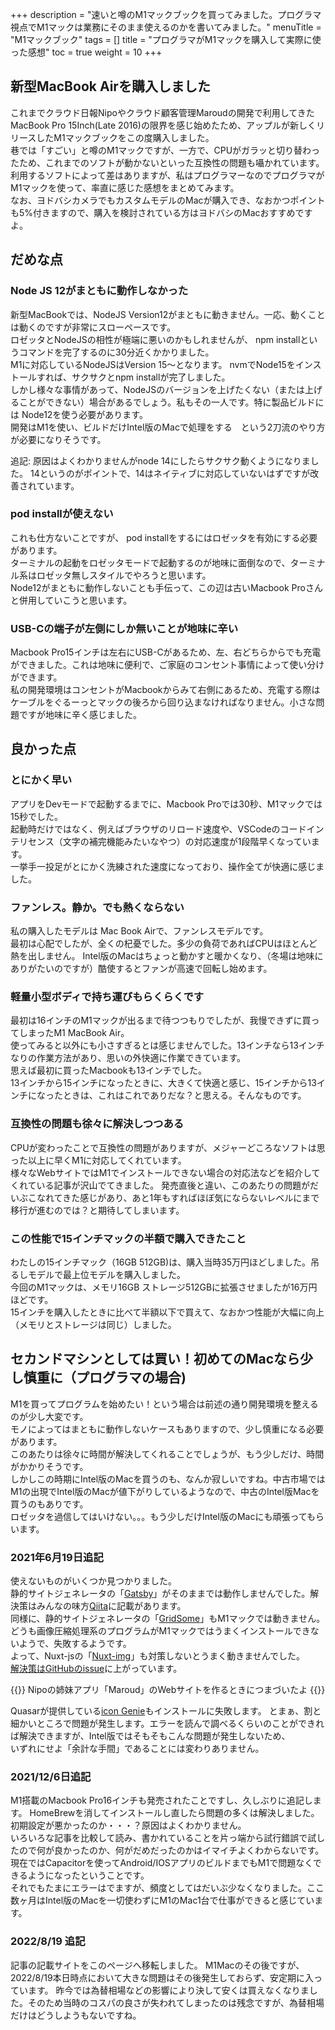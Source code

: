 +++
description = "速いと噂のM1マックブックを買ってみました。プログラマ視点でM1マックは業務にそのまま使えるのかを書いてみました。"
menuTitle = "M1マックブック"
tags = []
title = "プログラマがM1マックを購入して実際に使った感想"
toc = true
weight = 10
+++

## 新型MacBook Airを購入しました

これまでクラウド日報Nipoやクラウド顧客管理Maroudの開発で利用してきたMacBook Pro 15Inch(Late 2016)の限界を感じ始めたため、アップルが新しくリリースしたM1マックブックをこの度購入しました。  
巷では「すごい」と噂のM1マックですが、一方で、CPUがガラッと切り替わったため、これまでのソフトが動かないといった互換性の問題も囁かれています。  
利用するソフトによって差はありますが、私はプログラマーなのでプログラマがM1マックを使って、率直に感じた感想をまとめてみます。  
なお、ヨドバシカメラでもカスタムモデルのMacが購入でき、なおかつポイントも5%付きますので、購入を検討されている方はヨドバシのMacおすすめですよ。  

## だめな点

### Node JS 12がまともに動作しなかった

新型MacBookでは、NodeJS Version12がまともに動きません。一応、動くことは動くのですが非常にスローペースです。  
ロゼッタとNodeJSの相性が極端に悪いのかもしれませんが、 npm installというコマンドを完了するのに30分近くかかりました。  
M1に対応しているNodeJSはVersion 15〜となります。 nvmでNode15をインストールすれば、サクサクとnpm installが完了しました。  
しかし様々な事情があって、NodeJSのバージョンを上げたくない（または上げることができない）場合があるでしょう。私もその一人です。特に製品ビルドには Node12を使う必要があります。  
開発はM1を使い、ビルドだけIntel版のMacで処理をする　という2刀流のやり方が必要になりそうです。  

追記: 原因はよくわかりませんがnode 14にしたらサクサク動くようになりました。 14というのがポイントで、14はネイティブに対応していないはずですが改善されています。  

### pod installが使えない

これも仕方ないことですが、 pod installをするにはロゼッタを有効にする必要があります。  
ターミナルの起動をロゼッタモードで起動するのが地味に面倒なので、ターミナル系はロゼッタ無しスタイルでやろうと思います。  
Node12がまともに動作しないことも手伝って、この辺は古いMacbook Proさんと併用していこうと思います。  

### USB-Cの端子が左側にしか無いことが地味に辛い

Macbook Pro15インチは左右にUSB-Cがあるため、左、右どちらからでも充電ができました。これは地味に便利で、ご家庭のコンセント事情によって使い分けができます。  
私の開発環境はコンセントがMacbookからみて右側にあるため、充電する際はケーブルをぐるーっとマックの後ろから回り込まなければなりません。小さな問題ですが地味に辛く感じました。  

## 良かった点

### とにかく早い

アプリをDevモードで起動するまでに、Macbook Proでは30秒、M1マックでは15秒でした。  
起動時だけではなく、例えばブラウザのリロード速度や、VSCodeのコードインテリセンス（文字の補完機能みたいなやつ）の対応速度が1段階早くなっています。  
一挙手一投足がとにかく洗練された速度になっており、操作全てが快適に感じました。

### ファンレス。静か。でも熱くならない

私の購入したモデルは Mac Book Airで、ファンレスモデルです。  
最初は心配でしたが、全くの杞憂でした。多少の負荷であればCPUはほとんど熱を出しません。
Intel版のMacはちょっと動かすと暖かくなり、（冬場は地味にありがたいのですが）酷使するとファンが高速で回転し始めます。  

### 軽量小型ボディで持ち運びもらくらくです

最初は16インチのM1マックが出るまで待つつもりでしたが、我慢できずに買ってしまったM1 MacBook Air。  
使ってみると以外にも小さすぎるとは感じませんでした。13インチなら13インチなりの作業方法があり、思いの外快適に作業できています。  
思えば最初に買ったMacbookも13インチでした。  
13インチから15インチになったときに、大きくて快適と感じ、15インチから13インチになったときは、これはこれでありだな？と思える。そんなものです。

### 互換性の問題も徐々に解決しつつある

CPUが変わったことで互換性の問題がありますが、メジャーどころなソフトは思った以上に早くM1に対応してくれています。  
様々なWebサイトではM1でインストールできない場合の対応法などを紹介してくれている記事が沢山でてきました。
発売直後と違い、このあたりの問題がだいぶこなれてきた感じがあり、あと1年もすればほぼ気にならないレベルにまで移行が進むのでは？と期待してしまいます。  

### この性能で15インチマックの半額で購入できたこと

わたしの15インチマック（16GB 512GB)は、購入当時35万円ほどしました。吊るしモデルで最上位モデルを購入しました。  
今回のM1マックは、メモリ16GB ストレージ512GBに拡張させましたが16万円ほどです。  
15インチを購入したときに比べて半額以下で買えて、なおかつ性能が大幅に向上（メモリとストレージは同じ）しました。  

## セカンドマシンとしては買い！初めてのMacなら少し慎重に（プログラマの場合)

M1を買ってプログラムを始めたい！という場合は前述の通り開発環境を整えるのが少し大変です。  
モノによってはまともに動作しないケースもありますので、少し慎重になる必要があります。  
このあたりは徐々に時間が解決してくれることでしょうが、もう少しだけ、時間がかかりそうです。  
しかしこの時期にIntel版のMacを買うのも、なんか寂しいですね。中古市場ではM1の出現でIntel版のMacが値下がりしているようなので、中古のIntel版Macを買うのもありです。  
ロゼッタを過信してはいけない。。。もう少しだけIntel版のMacにも頑張ってもらいます。  

### 2021年6月19日追記

使えないものがいくつか見つかりました。  
静的サイトジェネレータの「[Gatsby](https://www.gatsbyjs.com/)」がそのままでは動作しませんでした。解決策はみんなの味方[Qiita](https://qiita.com/yudwig/items/c533f676b7b8015da723)に記載があります。  
同様に、静的サイトジェネレータの「[GridSome](https://gridsome.org/)」もM1マックでは動きません。  
どうも画像圧縮処理系のプログラムがM1マックではうまくインストールできないようで、失敗するようです。  
よって、Nuxt-jsの「[Nuxt-img](https://image.nuxtjs.org/components/nuxt-img/)」も対策しないとうまく動きませんでした。  
[解決策はGitHubのissue](https://github.com/nuxt/image/issues/204)に上がっています。

{{<alice pos="left" icon="default">}}
Nipoの姉妹アプリ「Maroud」のWebサイトを作るときにつまづいたよ
{{</alice>}}


Quasarが提供している[icon Genie](https://quasar.dev/icongenie/introduction)もインストールに失敗します。
とまぁ、割と細かいところで問題が発生します。エラーを読んで調べるくらいのことができれば解決できますが、Intel版ではそもそもこんな問題が発生しないため、  
いずれにせよ「余計な手間」であることには変わりありません。

### 2021/12/6日追記

M1搭載のMacbook Pro16インチも発売されたことですし、久しぶりに追記します。
HomeBrewを消してインストールし直したら問題の多くは解決しました。初期設定が悪かったのか・・・？原因はよくわかりません。  
いろいろな記事を比較して読み、書かれていることを片っ端から試行錯誤で試したので何が良かったのか、何がだめだったのかはイマイチよくわからないです。  
現在ではCapacitorを使ってAndroid/IOSアプリのビルドまでもM1で問題なくできるようになったということです。  
それでもたまにエラーはでますが、頻度としてはだいぶ少なくなりました。ここ数ヶ月はIntel版のMacを一切使わずにM1のMac1台で仕事ができると感じています。

### 2022/8/19 追記

記事の記載サイトをこのページへ移転しました。
M1Macのその後ですが、2022/8/19本日時点において大きな問題はその後発生しておらず、安定期に入っています。
昨今では為替相場などの影響により決して安くは買えなくなりました。そのため当時のコスパの良さが失われてしまったのは残念ですが、為替相場だけはどうしようもないですね。
